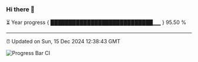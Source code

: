 ### Hi there 👋

⏳ Year progress { ████████████████████████████▁▁ } 95.50 %

---

⏰ Updated on Sun, 15 Dec 2024 12:38:43 GMT

![Progress Bar CI](https://github.com/liununu/liununu/workflows/Progress%20Bar%20CI/badge.svg)
